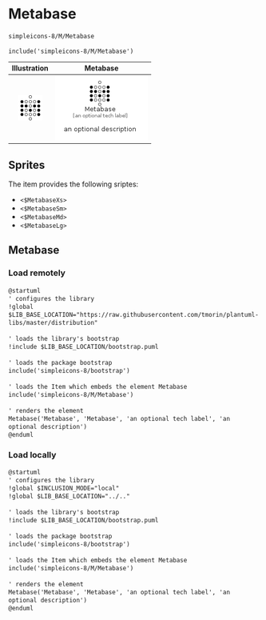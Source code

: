 # Metabase


```text
simpleicons-8/M/Metabase
```

```text
include('simpleicons-8/M/Metabase')
```



| Illustration | Metabase |
| :---: | :---: |
| ![illustration for Illustration](../../simpleicons-8/M/Metabase.png) | ![illustration for Metabase](../../simpleicons-8/M/Metabase.Local.png) |



## Sprites
The item provides the following sriptes:

- `<$MetabaseXs>`
- `<$MetabaseSm>`
- `<$MetabaseMd>`
- `<$MetabaseLg>`





## Metabase

### Load remotely
```plantuml
@startuml
' configures the library
!global $LIB_BASE_LOCATION="https://raw.githubusercontent.com/tmorin/plantuml-libs/master/distribution"

' loads the library's bootstrap
!include $LIB_BASE_LOCATION/bootstrap.puml

' loads the package bootstrap
include('simpleicons-8/bootstrap')

' loads the Item which embeds the element Metabase
include('simpleicons-8/M/Metabase')

' renders the element
Metabase('Metabase', 'Metabase', 'an optional tech label', 'an optional description')
@enduml
```

### Load locally
```plantuml
@startuml
' configures the library
!global $INCLUSION_MODE="local"
!global $LIB_BASE_LOCATION="../.."

' loads the library's bootstrap
!include $LIB_BASE_LOCATION/bootstrap.puml

' loads the package bootstrap
include('simpleicons-8/bootstrap')

' loads the Item which embeds the element Metabase
include('simpleicons-8/M/Metabase')

' renders the element
Metabase('Metabase', 'Metabase', 'an optional tech label', 'an optional description')
@enduml
```

